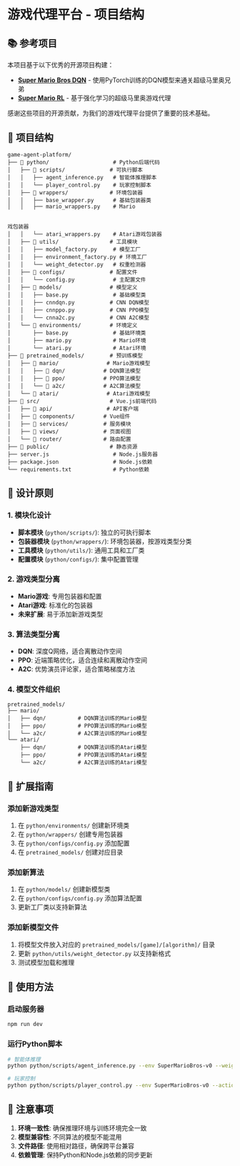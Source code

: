 # 游戏代理平台 - 项目结构

## 📚 参考项目

本项目基于以下优秀的开源项目构建：

- **[Super Mario Bros DQN](https://github.com/roclark/super-mario-bros-dqn)** - 使用PyTorch训练的DQN模型来通关超级马里奥兄弟
- **[Super Mario RL](https://github.com/jiseongHAN/Super-Mario-RL)** - 基于强化学习的超级马里奥游戏代理

感谢这些项目的开源贡献，为我们的游戏代理平台提供了重要的技术基础。

## 📁 项目结构

```
game-agent-platform/
├── 📁 python/                    # Python后端代码
│   ├── 📁 scripts/              # 可执行脚本
│   │   ├── agent_inference.py   # 智能体推理脚本
│   │   └── player_control.py    # 玩家控制脚本
│   ├── 📁 wrappers/             # 环境包装器
│   │   ├── base_wrapper.py      # 基础包装器类
│   │   ├── mario_wrappers.py    # Mario


戏包装器
│   │   └── atari_wrappers.py    # Atari游戏包装器
│   ├── 📁 utils/                # 工具模块
│   │   ├── model_factory.py     # 模型工厂
│   │   ├── environment_factory.py # 环境工厂
│   │   └── weight_detector.py   # 权重检测器
│   ├── 📁 configs/              # 配置文件
│   │   └── config.py            # 主配置文件
│   ├── 📁 models/               # 模型定义
│   │   ├── base.py              # 基础模型类
│   │   ├── cnndqn.py           # CNN DQN模型
│   │   ├── cnnppo.py           # CNN PPO模型
│   │   └── cnna2c.py           # CNN A2C模型
│   └── 📁 environments/         # 环境定义
│       ├── base.py              # 基础环境类
│       ├── mario.py             # Mario环境
│       └── atari.py             # Atari环境
├── 📁 pretrained_models/        # 预训练模型
│   ├── 📁 mario/               # Mario游戏模型
│   │   ├── 📁 dqn/            # DQN算法模型
│   │   ├── 📁 ppo/            # PPO算法模型
│   │   └── 📁 a2c/            # A2C算法模型
│   └── 📁 atari/               # Atari游戏模型
├── 📁 src/                      # Vue.js前端代码
│   ├── 📁 api/                 # API客户端
│   ├── 📁 components/         # Vue组件
│   ├── 📁 services/           # 服务模块
│   ├── 📁 views/              # 页面视图
│   └── 📁 router/             # 路由配置
├── 📁 public/                   # 静态资源
├── server.js                    # Node.js服务器
├── package.json                 # Node.js依赖
└── requirements.txt             # Python依赖
```

## 🎯 设计原则

### 1. **模块化设计**
- **脚本模块** (`python/scripts/`): 独立的可执行脚本
- **包装器模块** (`python/wrappers/`): 环境包装器，按游戏类型分类
- **工具模块** (`python/utils/`): 通用工具和工厂类
- **配置模块** (`python/configs/`): 集中配置管理

### 2. **游戏类型分离**
- **Mario游戏**: 专用包装器和配置
- **Atari游戏**: 标准化的包装器
- **未来扩展**: 易于添加新游戏类型

### 3. **算法类型分离**
- **DQN**: 深度Q网络，适合离散动作空间
- **PPO**: 近端策略优化，适合连续和离散动作空间
- **A2C**: 优势演员评论家，适合策略梯度方法

### 4. **模型文件组织**
```
pretrained_models/
├── mario/
│   ├── dqn/          # DQN算法训练的Mario模型
│   ├── ppo/          # PPO算法训练的Mario模型
│   └── a2c/          # A2C算法训练的Mario模型
└── atari/
    ├── dqn/          # DQN算法训练的Atari模型
    ├── ppo/          # PPO算法训练的Atari模型
    └── a2c/          # A2C算法训练的Atari模型
```

## 🔧 扩展指南

### 添加新游戏类型
1. 在 `python/environments/` 创建新环境类
2. 在 `python/wrappers/` 创建专用包装器
3. 在 `python/configs/config.py` 添加配置
4. 在 `pretrained_models/` 创建对应目录

### 添加新算法
1. 在 `python/models/` 创建新模型类
2. 在 `python/configs/config.py` 添加算法配置
3. 更新工厂类以支持新算法

### 添加新模型文件
1. 将模型文件放入对应的 `pretrained_models/[game]/[algorithm]/` 目录
2. 更新 `python/utils/weight_detector.py` 以支持新格式
3. 测试模型加载和推理

## 🚀 使用方法

### 启动服务器
```bash
npm run dev
```

### 运行Python脚本
```bash
# 智能体推理
python python/scripts/agent_inference.py --env SuperMarioBros-v0 --weights pretrained_models/mario/dqn/SuperMarioBros-1-1-v0.dat

# 玩家控制
python python/scripts/player_control.py --env SuperMarioBros-v0 --action-space SIMPLE
```

## 📝 注意事项

1. **环境一致性**: 确保推理环境与训练环境完全一致
2. **模型兼容性**: 不同算法的模型不能混用
3. **文件路径**: 使用相对路径，确保跨平台兼容
4. **依赖管理**: 保持Python和Node.js依赖的同步更新
